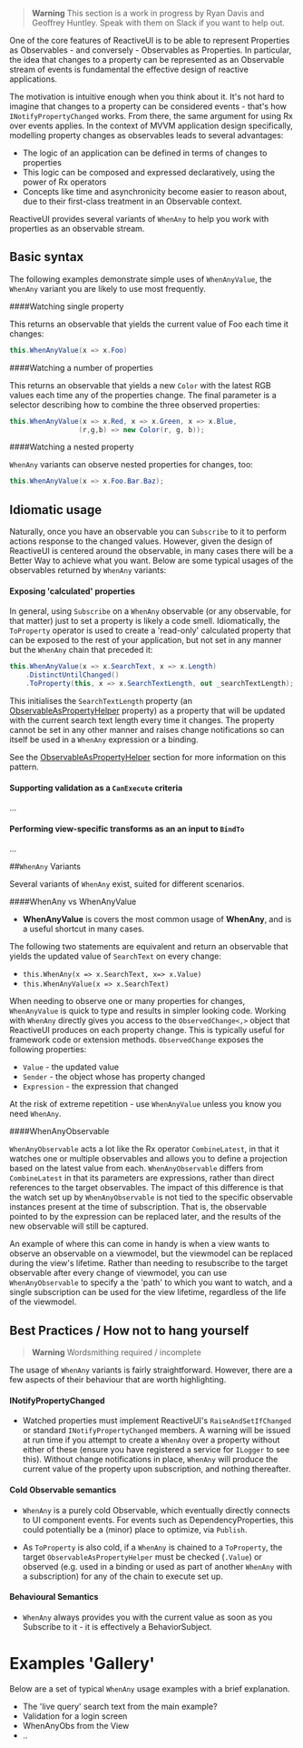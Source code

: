 > **Warning** This section is a work in progress by Ryan Davis and Geoffrey Huntley. Speak with them on Slack if you want to help out.

One of the core features of ReactiveUI is to be able to represent Properties as
Observables - and conversely - Observables as Properties. In particular, the idea that changes to a property can be represented as an Observable stream of events is fundamental the effective design of reactive applications.

The motivation is intuitive enough when you think about it. It's not hard to imagine that changes to a property can be considered events - that's how `INotifyPropertyChanged` works. From there, the same argument for using Rx over events applies. In the context of MVVM application design specifically, modelling property changes as observables leads to several advantages:

- The logic of an application can be defined in terms of changes to properties
- This logic can be composed and expressed declaratively, using the power of Rx operators
- Concepts like time and asynchronicity become easier to reason about, due to their first-class treatment in an Observable context.

ReactiveUI provides several variants of `WhenAny` to help you work with properties as an observable stream. 

## Basic syntax

The following examples demonstrate simple uses of `WhenAnyValue`, the `WhenAny` variant you are likely to use most frequently.

####Watching single property

This returns an observable that yields the current value of Foo each time it changes:

```cs
this.WhenAnyValue(x => x.Foo)
```

####Watching a number of properties

This returns an observable that yields a new `Color` with the latest RGB values each time any of the properties change. The final parameter is a selector describing how to combine the three observed properties:

```cs
this.WhenAnyValue(x => x.Red, x => x.Green, x => x.Blue, 
                 (r,g,b) => new Color(r, g, b));
```

####Watching a nested property

`WhenAny` variants can observe nested properties for changes, too:

```cs
this.WhenAnyValue(x => x.Foo.Bar.Baz);
```

## Idiomatic usage

Naturally, once you have an observable you can `Subscribe` to it to perform actions response to the changed values. However, given the design of ReactiveUI is centered around the observable, in many cases there will be a Better Way to achieve what you want. Below are some typical usages of the observables returned by  `WhenAny` variants:

#### Exposing 'calculated' properties

In general, using `Subscribe` on a `WhenAny` observable (or any observable, for that matter) just to set a property is likely a code smell. Idiomatically, the `ToProperty` operator is used to create a 'read-only' calculated property that can be exposed to the rest of your application, but not set in any manner but the `WhenAny` chain that preceded it:

```cs
this.WhenAnyValue(x => x.SearchText, x => x.Length)
    .DistinctUntilChanged()
    .ToProperty(this, x => x.SearchTextLength, out _searchTextLength);
```

This initialises the `SearchTextLength` property (an [ObservableAsPropertyHelper](../observableaspropertyhelper/index.md) property) as a property that will be updated with the current search text length every time it changes. The property cannot be set in any other manner and raises change notifications so can itself be used in a `WhenAny` expression or a binding. 

See the [ObservableAsPropertyHelper](../observableaspropertyhelper/index.md) section for more information on this pattern.

#### Supporting validation as a `CanExecute` criteria

...

#### Performing view-specific transforms as an an input to `BindTo`

... 


##`WhenAny` Variants
 
Several variants of `WhenAny` exist, suited for different scenarios.

####WhenAny vs WhenAnyValue

* **WhenAnyValue** is covers the most common usage of **WhenAny**, and is a useful shortcut in many cases.

The following two statements are equivalent and return an observable that yields the updated value of `SearchText` on every change:

- `this.WhenAny(x => x.SearchText, x=> x.Value)`
- `this.WhenAnyValue(x => x.SearchText)`

When needing to observe one or many properties for changes, `WhenAnyValue` is quick to type and results in simpler looking code. Working with `WhenAny` directly gives you access to the `ObservedChange<,>` object that ReactiveUI produces on each property change. This is typically useful for framework code or extension methods. `ObservedChange` exposes the following properties:
* `Value` - the updated value
* `Sender` - the object whose has property changed 
* `Expression` - the expression that changed

At the risk of extreme repetition - use `WhenAnyValue` unless you know you need `WhenAny`. 

####WhenAnyObservable

`WhenAnyObservable` acts a lot like the Rx operator `CombineLatest`, in that it watches one or multiple observables and allows you to define a projection based on the latest value from each. `WhenAnyObservable` differs from `CombineLatest` in that its parameters are expressions, rather than direct references to the target observables. The impact of this difference is that the watch set up by `WhenAnyObservable` is not tied to the specific observable instances present at the time of subscription. That is, the observable pointed to by the expression can be replaced later, and the results of the new observable will still be captured. 

An example of where this can come in handy is when a view wants to observe an observable on a viewmodel, but the viewmodel can be replaced during the view's lifetime. Rather than needing to resubscribe to the target observable after every change of viewmodel, you can use `WhenAnyObservable` to specify a the 'path' to which you want to watch, and a single subscription can be used for the view lifetime, regardless of the life of the viewmodel. 

## Best Practices / How not to hang yourself

> **Warning** Wordsmithing required / incomplete

The usage of `WhenAny` variants is fairly straightforward. However, there are a few aspects of their behaviour that are worth highlighting.

#### INotifyPropertyChanged

* Watched properties must implement ReactiveUI's `RaiseAndSetIfChanged` or standard `INotifyPropertyChanged` members. A warning will be issued at run time if you attempt to create a `WhenAny` over a property without either of these (ensure you have registered a service for `ILogger` to see this). Without change notifications in place, `WhenAny` will produce the current value of the property upon subscription, and nothing thereafter.

#### Cold Observable semantics

* `WhenAny` is a purely cold Observable, which eventually directly connects to
   UI component events. For events such as DependencyProperties, this could
   potentially be a (minor) place to optimize, via `Publish`.

* As `ToProperty` is also cold, if a `WhenAny` is chained to a `ToProperty`, the target `ObservableAsPropertyHelper` must be checked (`.Value`) or observed (e.g. used in a binding or used as part of another `WhenAny` with a subscription) for any of the chain to execute set up. 

#### Behavioural Semantics 
* `WhenAny` always provides you with the current value as soon as you Subscribe
   to it - it is effectively a BehaviorSubject.

# Examples 'Gallery'

Below are a set of typical `WhenAny` usage examples with a brief explanation.

* The 'live query' search text from the main example?
* Validation for a login screen 
* WhenAnyObs from the View
* ..
